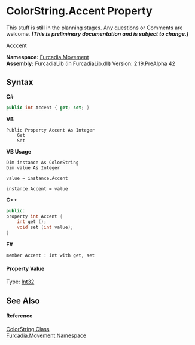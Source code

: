 # ColorString.Accent Property 
This stuff is still in the planning stages. Any questions or Comments are welcome. _**\[This is preliminary documentation and is subject to change.\]**_

Acccent

**Namespace:**&nbsp;<a href="N_Furcadia_Movement">Furcadia.Movement</a><br />**Assembly:**&nbsp;FurcadiaLib (in FurcadiaLib.dll) Version: 2.19.PreAlpha 42

## Syntax

**C#**<br />
``` C#
public int Accent { get; set; }
```

**VB**<br />
``` VB
Public Property Accent As Integer
	Get
	Set
```

**VB Usage**<br />
``` VB Usage
Dim instance As ColorString
Dim value As Integer

value = instance.Accent

instance.Accent = value
```

**C++**<br />
``` C++
public:
property int Accent {
	int get ();
	void set (int value);
}
```

**F#**<br />
``` F#
member Accent : int with get, set

```


#### Property Value
Type: <a href="http://msdn2.microsoft.com/en-us/library/td2s409d" target="_blank">Int32</a>

## See Also


#### Reference
<a href="T_Furcadia_Movement_ColorString">ColorString Class</a><br /><a href="N_Furcadia_Movement">Furcadia.Movement Namespace</a><br />